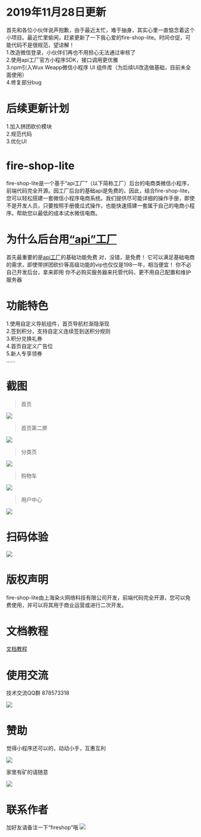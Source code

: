 # 2019年11月28日更新
首先和各位小伙伴说声抱歉，由于最近太忙，难于抽身，其实心里一直惦念着这个小项目。最近忙里偷闲，赶紧更新了一下我心爱的fire-shop-lite。时间仓促，可能代码不是很规范，望谅解！  
1.改造微信登录，小伙伴们再也不用担心无法通过审核了  
2.使用api工厂官方小程序SDK，接口调用更优雅  
3.npm引入Wux Weapp微信小程序 UI 组件库（为后续UI改造做基础，目前未全面使用）  
4.修复部分bug  
# 后续更新计划
1.加入拼团砍价模块  
2.规范代码  
3.优化UI  
# fire-shop-lite
fire-shop-lite是一个基于“api工厂”（以下简称工厂）后台的电商类微信小程序，前端代码完全开源。因工厂后台的基础api是免费的，因此，结合fire-shop-lite，您可以轻松搭建一套微信小程序电商系统。我们提供尽可能详细的操作手册，即使不是开发人员，只要按照手册傻瓜式操作，也能快速搭建一套属于自己的电商小程序。帮助您以最低的成本试水微信电商。
# 为什么后台用[“api”工厂](https://www.it120.cc/?referrer=9384)
首先最重要的是[api工厂](https://www.it120.cc/?referrer=9384)的基础功能免费
对，没错，是免费！
它可以满足基础电商的需求，即使带拼团砍价等高级功能的vip也仅仅是198一年，相当便宜！
你不必自己开发后台，拿来即用
你不必购买服务器来托管代码，更不用自己配置和维护服务器
# 功能特色
1.使用自定义导航组件，首页导航栏渐隐渐现  
2.签到积分，支持自定义连续签到送积分规则  
3.积分兑换礼券  
4.首页自定义广告位  
5.新人专享领券  
……
# 截图
> 首页

![](https://box.kancloud.cn/6939f7f4de36192e9b89ffec6d629adb_410x729.jpg)

> 首页第二屏

![](https://box.kancloud.cn/47bde79ce8acea0a9c045699795ba853_410x729.jpg)

> 分类页

![](https://box.kancloud.cn/649f1c96cd44cc70863e7041cb8a8fb2_410x729.jpg)

> 购物车

![](https://box.kancloud.cn/2d237b4a331ac80510afa33613593a45_410x729.jpg)

> 用户中心

![](https://box.kancloud.cn/17a05be85c862d1ff086e6dff1fd5164_410x729.jpg)

# 扫码体验
![](https://box.kancloud.cn/30042147f89891e33b01bddfd2029690_258x258.jpg)
# 版权声明

fire-shop-lite由上海染火网络科技有限公司开发，前端代码完全开源，您可以免费使用，并可以将其用于商业运营或进行二次开发。
# 文档教程
[文档教程](https://www.kancloud.cn/thundersword/fire-shop-lite/936356)
# 使用交流

技术交流QQ群 878573318

![](https://box.kancloud.cn/7c84f8cccee146b86a7b9edaa23d4796_540x740.png)
# 赞助

觉得小程序还可以的，动动小手，互惠互利

![](https://box.kancloud.cn/121959f84f2bdf1ecfcabe531592462d_410x615.png)

家里有矿的请随意

![](https://box.kancloud.cn/4186935d18019b624559662b68845856_420x420.png)
# 联系作者

加好友请备注一下“fireshop”哦
![](https://box.kancloud.cn/73e1d6a46e3ed410eccbae3e7ae0ecdd_410x546.jpg)
